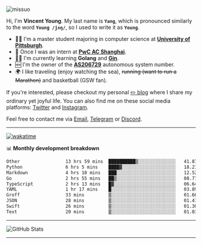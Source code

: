 <p align="left"> <img src="https://komarev.com/ghpvc/?username=missuo&label=Profile%20views&color=0e75b6&style=flat" alt="missuo" /> </p>


Hi, I'm **Vincent Young**. My last name is **`Yang`**, which is pronounced similarly to the word **`Young /jʌŋ/`**, so I used to write it as **`Young`**. 

-  👨‍🎓 I'm a master student majoring in computer science at [**University of Pittsburgh**](https://www.pitt.edu).
-  💼 Once I was an intern at **[PwC AC Shanghai](https://www.linkedin.com/company/pwc-ac-shanghai/)**.
-  👨‍💻 I'm currently learning **Golang** and [**Gin**](https://github.com/gin-gonic/gin).
-  🆕 I'm the owner of the **[AS206729](https://bgp.tools/AS206729)** autonomous system number.
-  🌍 I like traveling (enjoy watching the sea), ~~running (want to run a Marathon)~~ and basketball (GSW fan).

If you're interested, please checkout my personal [✏️ blog](https://missuo.me/) where I share my ordinary yet joyful life. You can also find me on these social media platforms: [Twitter](https://twitter.com/m1ssuo) and [Instagram](https://www.instagram.com/m1ssuo).

Feel free to contact me via <a href="mailto:i@yyt.moe">Email</a>, [Telegram](https://t.me/missuo) or [Discord](https://discordapp.com/users/missuo#7448).

-------

[![wakatime](https://wakatime.com/badge/user/c13cd961-40ca-417a-afb6-1f9ea8ac295c.svg)](https://wakatime.com/@c13cd961-40ca-417a-afb6-1f9ea8ac295c)

📊 **Monthly development breakdown**
<!--START_SECTION:waka-->

```txt
Other                 13 hrs 59 mins  ██████████▒░░░░░░░░░░░░░░   41.87 %
Python                6 hrs 5 mins    ████▓░░░░░░░░░░░░░░░░░░░░   18.21 %
Markdown              4 hrs 10 mins   ███░░░░░░░░░░░░░░░░░░░░░░   12.52 %
Go                    2 hrs 55 mins   ██▒░░░░░░░░░░░░░░░░░░░░░░   08.77 %
TypeScript            2 hrs 13 mins   █▓░░░░░░░░░░░░░░░░░░░░░░░   06.64 %
YAML                  1 hr 17 mins    █░░░░░░░░░░░░░░░░░░░░░░░░   03.89 %
Groff                 33 mins         ▒░░░░░░░░░░░░░░░░░░░░░░░░   01.66 %
JSON                  28 mins         ▒░░░░░░░░░░░░░░░░░░░░░░░░   01.41 %
Swift                 26 mins         ▒░░░░░░░░░░░░░░░░░░░░░░░░   01.30 %
Text                  20 mins         ▒░░░░░░░░░░░░░░░░░░░░░░░░   01.03 %
```

<!--END_SECTION:waka-->

-------

![GitHub Stats](https://github-readme-stats-opal-alpha-76.vercel.app/api?username=missuo&show_icons=true&theme=transparent)

-------

